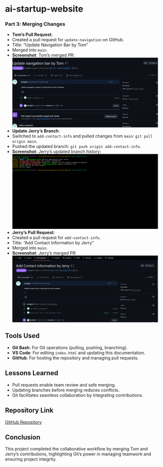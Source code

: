 # ai-startup-website

### Part 3: Merging Changes
- **Tom’s Pull Request**:
- Created a pull request for `update-navigation` on GitHub.
- Title: “Update Navigation Bar by Tom”
- Merged into `main`.
- **Screenshot**: Tom’s merged PR:
  ![Tom's Merged PR](./img/pull-request-successful.20.png)
- **Update Jerry’s Branch**:
- Switched to `add-contact-info` and pulled changes from `main`: `git pull origin main`.
- Pushed the updated branch: `git push origin add-contact-info`.
- **Screenshot**: Jerry’s updated branch history:
  ![Jerry's Updated Branch](./img/jerry-log.25.png)
- **Jerry’s Pull Request**:
- Created a pull request for `add-contact-info`.
- Title: “Add Contact Information by Jerry”
- Merged into `main`.
- **Screenshot**: Jerry’s merged PR:
  ![Jerry's Merged PR](./img/jerry-successful-merge.24.png)

## Tools Used
- **Git Bash**: For Git operations (pulling, pushing, branching).
- **VS Code**: For editing `index.html` and updating this documentation.
- **GitHub**: For hosting the repository and managing pull requests.

## Lessons Learned
- Pull requests enable team review and safe merging.
- Updating branches before merging reduces conflicts.
- Git facilitates seamless collaboration by integrating contributions.

## Repository Link
[GitHub Repository](https://github.com/westgrin/ai-startup-website)

## Conclusion
This project completed the collaborative workflow by merging Tom and Jerry’s contributions, highlighting Git’s power in managing teamwork and ensuring project integrity.